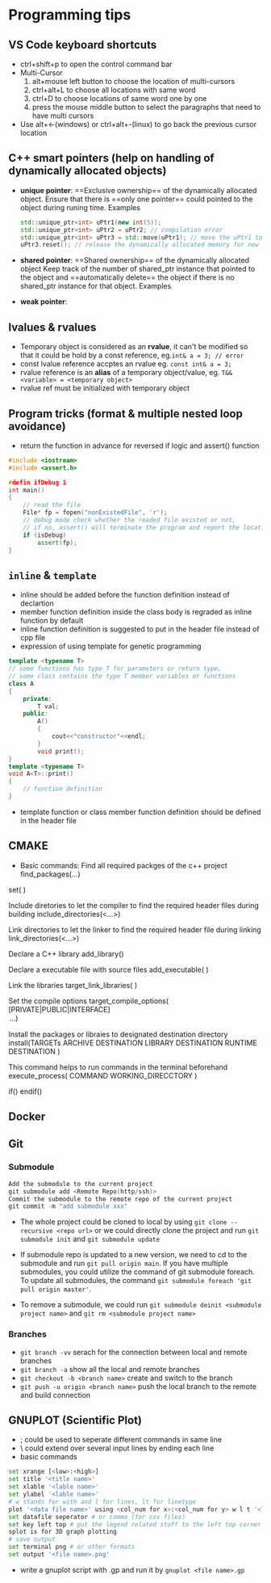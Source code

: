# Programming tips
## VS Code keyboard shortcuts
- ctrl+shift+p to open the control command bar
- Multi-Cursor
    1. alt+mouse left button to choose the location of multi-cursors
    2. ctrl+alt+L to choose all locations with same word
    3. ctrl+D to choose locations of same word one by one
    4. press the mouse middle button to select the paragraphs that need to have multi cursors
- Use alt+<-(windows) or ctrl+alt+-(linux) to go back the previous cursor location

## C++ smart pointers (help on handling of dynamically allocated objects)
- **unique pointer**:
    ==Exclusive ownership== of the dynamically allocated object.
    Ensure that there is ==only one pointer== could pointed to the object during runing time.
    Examples
    ```C++
    std::unique_ptr<int> uPtr1(new int(5));
    std::unique_ptr<int> uPtr2 = uPtr2; // compilation error
    std::unique_ptr<int> uPtr3 = std::move(uPtr1); // move the uPtr1 to uPtr2 & uPtr1 = nullptr
    uPtr3.reset(); // release the dynamically allocated memory for new int(5)
    ```
- **shared pointer**:
    ==Shared ownership== of the dynamically allocated object
    Keep track of the number of shared_ptr instance that pointed to the object and ==automatically delete== the object if there is no shared_ptr instance for that object.
    Examples

- **weak pointer**:
    

## lvalues & rvalues
- Temporary object is considered as an **rvalue**, it can't be modified so that it could be hold by a const reference, eg.`int& a = 3; // error`
- const lvalue reference accptes an rvalue eg. `const int& a = 3;`
- rvalue reference is an **alias** of a temporary object/value, eg. `T&& <variable> = <temporary object>`
- rvalue ref must be initialized with temporary object

## Program tricks (format & multiple nested loop avoidance)
- return the function in advance for reversed if logic and assert() function
```C++
#include <iostream>
#include <assert.h>

#defin ifDebug 1
int main()
{
    // read the file
    File* fp = fopen("nonExistedFile", 'r');
    // debug mode check whether the readed file existed or not,
    // if no, assert() will terminate the program and report the location of failed assertion
    if (isDebug)
        assert(fp);
}
```

## `inline` & `template`
- inline should be added before the function definition instead of declartion
- member function definition inside the class body is regraded as inline function by default
- inline function definition is suggested to put in the header file instead of cpp file
- expression of using template for genetic programming
```C++
template <typename T>
// some functions has type T for parameters or return type,
// some class contains the type T member variables or functions
class A
{
    private:
        T val;
    public:
        A()
        {
            cout<<"constructor"<<endl;
        }
        void print();
}
template <typename T>
void A<T>::print()
{
    // function definition
}
```
- template function or class member function definition should be defined in the header file
 

## CMAKE
- Basic commands:
Find all required packges of the c++ project
find_packages(...)

set(<variable name> <assignment value>)

Include diretories to let the compiler to find the required header files during building
include_directories(<...>)

Link directories to let the linker to find the required header file during linking
link_directories(<...>)

Declare a C++ library
add_library()

Declare a executable file with source files
add_executable(<executable file name> <source cpp files>)

Link the libraries
target_link_libraries(<executable file name> <library names>)

Set the compile options
target_compile_options(<executable file name> [PRIVATE|PUBLIC|INTERFACE] <option> ...)

Install the packages or libraies to designated destination directory
install(TARGETs <target name>
ARCHIVE DESTINATION <destination direction names>
LIBRARY DESTINATION <destination direction names>
RUNTIME DESTINATION <destination direction names>
)

This command helps to run commands in the terminal beforehand
execute_process(
    COMMAND <terminal commands>
    WORKING_DIRECCTORY <Directory name>
)

if(<boolean expression>)
    <some operations>
endif()

## Docker



## Git
### Submodule
```C++
Add the submodule to the current project
git submodule add <Remote Repo(http/ssh)>
Commit the submodule to the remote repo of the current project
git commit -m "add submodule xxx"
```
- The whole project could be cloned to local by using `git clone --recursive <repo url>` or we could directly clone the project and run `git submodule init` and `git submodule update`

- If submodule repo is updated to a new version, we need to cd to the submodule and run `git pull origin main`. If you have multiple submodules, you could utilize the command of git submodule foreach. To update all submodules, the command `git submodule foreach 'git pull origin master'`.

- To remove a submodule, we could run `git submodule deinit <submodule project name>` and `git rm <submodule project name>`

### Branches 
- `git branch -vv` serach for the connection between local and remote branches
- `git branch -a` show all the local and remote branches
- `git checkout -b <branch name>` create and switch to the branch
- `git push -u origin <branch name>` push the local branch to the remote and build connection

## GNUPLOT (Scientific Plot)
- ; could be used to seperate different commands in same line
- \ could extend over several input lines by ending each line
- basic commands
```bash
set xrange [<low>:<high>]
set title '<title name>'
set xlable '<lable name>'
set ylabel '<lable name>'
# w stands for with and l for lines, lt for linetype
plot '<data file name>' using <col_num for x>:<col_num for y> w l t '<line title name>'
set datafile seperator # or comma (for csv files)
set key left top # put the legend related stuff to the left top corner
splot is for 3D graph plotting
# save output
set terminal png # or other formats
set output '<file name>.png'
```
- write a gnuplot script with .gp and run it by `gnuplot <file name>.gp`
